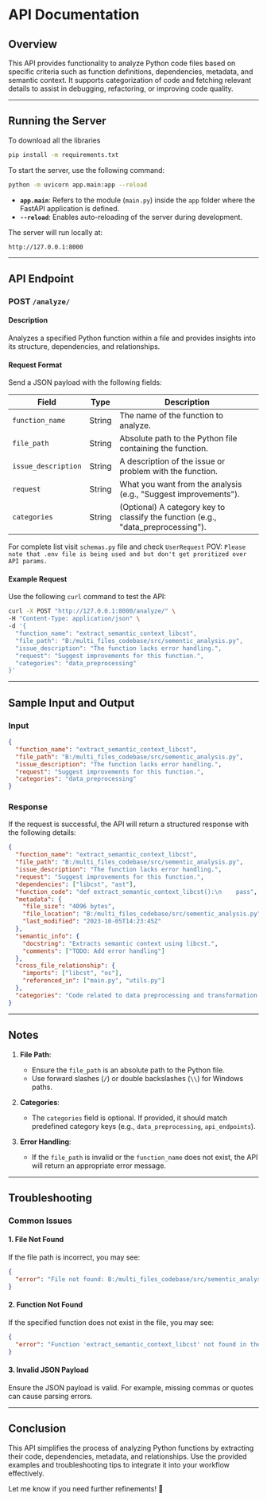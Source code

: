# API Documentation

## Overview
This API provides functionality to analyze Python code files based on specific criteria such as function definitions, dependencies, metadata, and semantic context. It supports categorization of code and fetching relevant details to assist in debugging, refactoring, or improving code quality.

---

## Running the Server

To download all the libraries
```bash
pip install -m requirements.txt
```

To start the server, use the following command:

```bash
python -m uvicorn app.main:app --reload
```

- **`app.main`**: Refers to the module (`main.py`) inside the `app` folder where the FastAPI application is defined.
- **`--reload`**: Enables auto-reloading of the server during development.

The server will run locally at:
```
http://127.0.0.1:8000
```

---

## API Endpoint

### POST `/analyze/`

#### Description
Analyzes a specified Python function within a file and provides insights into its structure, dependencies, and relationships.

#### Request Format
Send a JSON payload with the following fields:

| Field               | Type   | Description                                                                 |
|---------------------|--------|-----------------------------------------------------------------------------|
| `function_name`     | String | The name of the function to analyze.                                       |
| `file_path`         | String | Absolute path to the Python file containing the function.                  |
| `issue_description` | String | A description of the issue or problem with the function.                   |
| `request`           | String | What you want from the analysis (e.g., "Suggest improvements").            |
| `categories`        | String | (Optional) A category key to classify the function (e.g., "data_preprocessing"). |

For complete list visit ```schemas.py``` file and check ```UserRequest```
POV: ```Please note that .env file is being used and but don't get proritized over API params.```

#### Example Request

Use the following `curl` command to test the API:

```bash
curl -X POST "http://127.0.0.1:8000/analyze/" \
-H "Content-Type: application/json" \
-d '{
  "function_name": "extract_semantic_context_libcst",
  "file_path": "B:/multi_files_codebase/src/sementic_analysis.py",
  "issue_description": "The function lacks error handling.",
  "request": "Suggest improvements for this function.",
  "categories": "data_preprocessing"
}'
```

---

## Sample Input and Output

### Input

```json
{
  "function_name": "extract_semantic_context_libcst",
  "file_path": "B:/multi_files_codebase/src/sementic_analysis.py",
  "issue_description": "The function lacks error handling.",
  "request": "Suggest improvements for this function.",
  "categories": "data_preprocessing"
}
```

### Response

If the request is successful, the API will return a structured response with the following details:

```json
{
  "function_name": "extract_semantic_context_libcst",
  "file_path": "B:/multi_files_codebase/src/sementic_analysis.py",
  "issue_description": "The function lacks error handling.",
  "request": "Suggest improvements for this function.",
  "dependencies": ["libcst", "ast"],
  "function_code": "def extract_semantic_context_libcst():\n    pass",
  "metadata": {
    "file_size": "4096 bytes",
    "file_location": "B:/multi_files_codebase/src/sementic_analysis.py",
    "last_modified": "2023-10-05T14:23:45Z"
  },
  "semantic_info": {
    "docstring": "Extracts semantic context using libcst.",
    "comments": ["TODO: Add error handling"]
  },
  "cross_file_relationship": {
    "imports": ["libcst", "os"],
    "referenced_in": ["main.py", "utils.py"]
  },
  "categories": "Code related to data preprocessing and transformation."
}
```

---

## Notes

1. **File Path**:
   - Ensure the `file_path` is an absolute path to the Python file.
   - Use forward slashes (`/`) or double backslashes (`\\`) for Windows paths.

2. **Categories**:
   - The `categories` field is optional. If provided, it should match predefined category keys (e.g., `data_preprocessing`, `api_endpoints`).

3. **Error Handling**:
   - If the `file_path` is invalid or the `function_name` does not exist, the API will return an appropriate error message.

---

## Troubleshooting

### Common Issues

#### 1. **File Not Found**
If the file path is incorrect, you may see:
```json
{
  "error": "File not found: B:/multi_files_codebase/src/sementic_analysis.py"
}
```

#### 2. **Function Not Found**
If the specified function does not exist in the file, you may see:
```json
{
  "error": "Function 'extract_semantic_context_libcst' not found in the file."
}
```

#### 3. **Invalid JSON Payload**
Ensure the JSON payload is valid. For example, missing commas or quotes can cause parsing errors.

---

## Conclusion

This API simplifies the process of analyzing Python functions by extracting their code, dependencies, metadata, and relationships. Use the provided examples and troubleshooting tips to integrate it into your workflow effectively.

Let me know if you need further refinements! 🚀